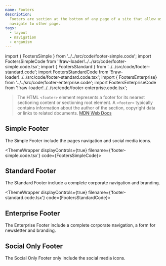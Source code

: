 ```yaml
---
name: Footers
description:
  Footers are section at the bottom of any page of a site that allow users to
  navigate to other page.
tags:
  - layout
  - navigation
  - organism
---
```


<!-- CODE IMPORTS -->

<!-- prettier-ignore -->
import { FootersSimple } from '../../src/code/footer-simple.code'; 
import FootersSimpleCode from '!!raw-loader!../../src/code/footer-simple.code.tsx';
import { FootersStandard } from '../../src/code/footer-standard.code'; 
import FootersStandardCode from '!!raw-loader!../../src/code/footer-standard.code.tsx';
import { FootersEnterprise} from '../../src/code/footer-enterprise.code'; 
import FootersEnterpriseCode from '!!raw-loader!../../src/code/footer-enterprise.code.tsx';

<!-- END CODE IMPORTS -->

<DocHeader props={props}/>

> The HTML `<footer>` element represents a footer for its nearest sectioning
> content or sectioning root element. A `<footer>` typically contains
> information about the author of the section, copyright data or links to
> related documents.
> [MDN Web Docs](https://developer.mozilla.org/en-US/docs/Web/HTML/Element/footer)

## Simple Footer

The Simple Footer include the pages navigation and social media icons.

<!-- prettier-ignore -->
<ThemeWrapper 
  displayControls={true} 
  filename={'footer-simple.code.tsx'} 
  code={FootersSimpleCode}>
  <FootersSimple />
</ThemeWrapper>

## Standard Footer

The Standard Footer include a complete corporate navigation and branding.

<!-- prettier-ignore -->
<ThemeWrapper 
  displayControls={true} 
  filename={'footer-standard.code.tsx'} 
  code={FootersStandardCode}> 
  <FootersStandard />
</ThemeWrapper>

## Enterprise Footer

The Enterprise Footer include a complete corporate navigation, a form for
newsletter and branding.

<ThemeWrapper>
  <FootersEnterprise />
</ThemeWrapper>

## Social Only Footer

The Social Only Footer only include the social media icons.

